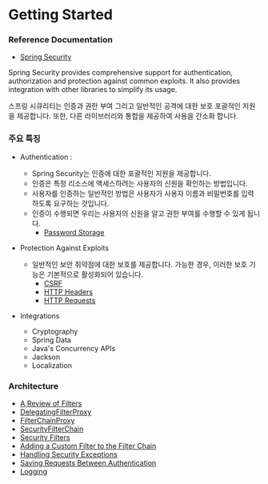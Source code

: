 # Getting Started

### Reference Documentation
* [Spring Security](https://docs.spring.io/spring-security/)

Spring Security provides comprehensive support for authentication, authorization and protection against common exploits.
It also provides integration with other libraries to simplify its usage.

스프링 시큐리티는 인증과 권한 부여 그리고 일반적인 공격에 대한 보호 포괄적인 지원을 제공합니다.
또한, 다른 라이브러리와 통합을 제공하여 사용을 간소화 합니다.

### 주요 특징
- Authentication :
  - Spring Security는 인증에 대한 포괄적인 지원을 제공합니다. 
  - 인증은 특정 리소스에 액세스하려는 사용자의 신원을 확인하는 방법입니다. 
  - 사용자를 인증하는 일반적인 방법은 사용자가 사용자 이름과 비밀번호를 입력하도록 요구하는 것입니다. 
  - 인증이 수행되면 우리는 사용자의 신원을 알고 권한 부여를 수행할 수 있게 됩니다.
    - [Password Storage](https://github.com/jyshine/TIL/blob/main/framework/spring/spring-security/spring-security/src/main/resources/doc/PasswordStorage.md) 
    
- Protection Against Exploits
  - 일반적인 보안 취약점에 대한 보호를 제공합니다. 가능한 경우, 이러한 보호 기능은 기본적으로 활성화되어 있습니다.
      - [CSRF](https://github.com/jyshine/TIL/blob/main/framework/spring/spring-security/spring-security/src/main/resources/doc/CSRF.md)
      - [HTTP Headers](https://github.com/jyshine/TIL/blob/main/framework/spring/spring-security/spring-security/src/main/resources/doc/HTTPHeaders.md)
      - [HTTP Requests](https://github.com/jyshine/TIL/blob/main/framework/spring/spring-security/spring-security/src/main/resources/doc/HTTPHeaders.md)
  
- Integrations
  - Cryptography
  - Spring Data
  - Java's Concurrency APIs
  - Jackson
  - Localization
  
### Architecture
- [A Review of Filters](https://github.com/jyshine/TIL/blob/main/framework/spring/spring-security/spring-security/src/main/resources/doc/Filters.md)
- [DelegatingFilterProxy](https://github.com/jyshine/TIL/blob/main/framework/spring/spring-security/spring-security/src/main/resources/doc/DelegatingFilterProxy.md)
- [FilterChainProxy](https://github.com/jyshine/TIL/blob/main/framework/spring/spring-security/spring-security/src/main/resources/doc/FilterChainProxy.md)
- [SecurityFilterChain](https://github.com/jyshine/TIL/blob/main/framework/spring/spring-security/spring-security/src/main/resources/doc/SecurityFilterChain.md)
- [Security Filters](https://github.com/jyshine/TIL/blob/main/framework/spring/spring-security/spring-security/src/main/resources/doc/SecurityFilters.md)
- [Adding a Custom Filter to the Filter Chain](https://github.com/jyshine/TIL/blob/main/framework/spring/spring-security/spring-security/src/main/resources/doc/CustomFilter.md)
- [Handling Security Exceptions](https://github.com/jyshine/TIL/blob/main/framework/spring/spring-security/spring-security/src/main/resources/doc/HandlingSecurityExceptions.md)
- [Saving Requests Between Authentication](https://github.com/jyshine/TIL/blob/main/framework/spring/spring-security/spring-security/src/main/resources/doc/SavingRequestsBetweenAuthentication.md)
- [Logging](https://github.com/jyshine/TIL/blob/main/framework/spring/spring-security/spring-security/src/main/resources/doc/Logging.md)

  
